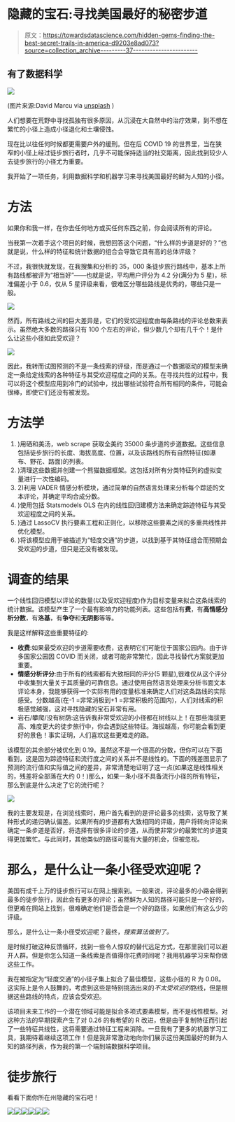 # 隐藏的宝石:寻找美国最好的秘密步道

> 原文：<https://towardsdatascience.com/hidden-gems-finding-the-best-secret-trails-in-america-d9203e8ad073?source=collection_archive---------37----------------------->

## 有了数据科学

![](img/f8ed5b1358fa333614afc27afa964818.png)

(图片来源:David Marcu via [unsplash](https://unsplash.com/s/photos/david-marcu) )

人们想要在荒野中寻找孤独有很多原因，从沉浸在大自然中的治疗效果，到不想在繁忙的小径上造成小径退化和土壤侵蚀。

现在比以往任何时候都更需要户外的缓刑。但在后 COVID 19 的世界里，当在狭窄的小径上经过徒步旅行者时，几乎不可能保持适当的社交距离，因此找到较少人去徒步旅行的小径尤为重要。

我开始了一项任务，利用数据科学和机器学习来寻找美国最好的鲜为人知的小径。

# 方法

如果你和我一样，在你去任何地方或买任何东西之前，你会阅读所有的评论。

当我第一次着手这个项目的时候，我想回答这个问题，“什么样的步道是好的？”也就是说，什么样的特征和统计数据的组合会导致它具有高的总体评级？

不过，我很快就发现，在我搜集和分析的 35，000 条徒步旅行路线中，基本上所有路线都被评为“相当好”——也就是说，平均用户评分为 4.2 分(满分为 5 星)，标准偏差小于 0.6，仅从 5 星评级来看，很难区分哪些路线是优秀的，哪些只是一般。

![](img/9af6eef00fc26ad2f630fd7da6999322.png)

然而，所有路线之间的巨大差异是，它们的受欢迎程度由每条路线的评论总数来表示。虽然绝大多数的路径只有 100 个左右的评论，但少数几个却有几千个！是什么让这些小径如此受欢迎？

![](img/eae1342dfdd4f1737a7d7197f337dcee.png)

因此，我转而试图预测的不是一条线索的评级，而是通过一个数据驱动的模型来确定一条给定线索的各种特征与其受欢迎程度之间的关系。在寻找共性的过程中，我可以将这个模型应用到冷门的试验中，找出哪些试验符合所有相同的条件，可能会很棒，即使它们还没有被发现。

# 方法学

1.  )用硒和美汤，web scrape 获取全美约 35000 条步道的步道数据。这些信息包括徒步旅行的长度、海拔高度、位置，以及该路线的所有自然特征(如瀑布、野花、路面)的列表。
2.  )清理这些数据并创建一个熊猫数据框架。这包括对所有分类特征列的虚拟变量进行一次性编码。
3.  2)利用 VADER 情感分析模块，通过简单的自然语言处理来分析每个踪迹的文本评论，并确定平均合成分数。
4.  )使用包括 Statsmodels OLS 在内的线性回归建模方法来确定踪迹特征与其受欢迎程度之间的关系。
5.  )通过 LassoCV 执行要素工程和正则化，以移除这些要素之间的多重共线性并优化模型。
6.  )将该模型应用于被描述为“轻度交通”的步道，以找到基于其特征组合而预期会受欢迎的步道，但只是还没有被发现。

# 调查的结果

一个线性回归模型以评论的数量(以及受欢迎程度)作为目标变量来拟合这条线索的统计数据。该模型产生了一个最有影响力的功能列表。这些包括有**费**，有**高情感分析分数**，有**洛基**，有**争夺**和**无阴影**等等。

我是这样解释这些重要特征的:

*   **收费**:如果最受欢迎的步道需要收费，这表明它们可能位于国家公园内。由于许多国家公园因 COVID 而关闭，或者可能非常繁忙，因此寻找替代方案就更加重要。
*   **情感分析评分**:由于所有的线索都有大致相同的评分(5 颗星),很难仅从这个评分中收集到大量关于其质量的可靠信息。通过使用自然语言处理来分析书面文本评论本身，我能够获得一个实际有用的度量标准来确定人们对这条路线的实际感受。分数越高(在-1 =非常消极到+1 =非常积极的范围内)，人们对线索的积极感觉越强，这对寻找隐藏的宝石非常有用。
*   岩石/攀爬/没有树荫:这告诉我非常受欢迎的小径都在树线以上！在那些海拔更高、难度更大的徒步旅行中，你会遇到这些特征。海拔越高，你可能会看到更好的景色！事实证明，人们喜欢这些更难走的路。

该模型的其余部分被优化到 0.19。虽然这不是一个很高的分数，但你可以在下面看到，这是因为踪迹特征和流行度之间的关系并不是线性的。下面的残差图显示了预测的流行值和实际值之间的差异，非常清楚地证明了这一点(如果这是线性相关的，残差将全部落在大约 0！)那么，如果一条小径不具备流行小径的所有特征，那么到底是什么决定了它的流行呢？

![](img/cbecfdd20c42bc828b3ac1af742f3834.png)

我的主要发现是，在浏览线索时，用户首先看到的是评论最多的线索，这导致了某种形式的递归确认偏差。如果所有的步道都有大致相同的评级，用户将转向评论来确定一条步道是否好，将选择有很多评论的步道，从而使非常少的最繁忙的步道变得更加繁忙。与此同时，其他类似的路径可能有大量的机会，但被忽视。

# 那么，是什么让一条小径受欢迎呢？

美国有成千上万的徒步旅行可以在网上搜索到。一般来说，评论最多的小路会得到最多的徒步旅行，因此会有更多的评论；虽然鲜为人知的路径可能只是一个好的，但更难在网站上找到，很难确定他们是否会是一个好的路径，如果他们有这么少的评级。

那么，是什么让一条小径受欢迎呢？最终，*搜索算法做到了。*

是时候打破这种反馈循环，找到一些令人惊叹的替代远足方式，在那里我们可以避开人群。但是你怎么知道一条线索是否值得你花费时间呢？我用机器学习来帮你做这些工作。

我在被指定为“轻度交通”的小径子集上拟合了最佳模型，这些小径的 R 为 0.08。这实际上是令人鼓舞的，考虑到这些是特别挑选出来的*不太受欢迎的*路线，但是根据这些路线的特点，应该会受欢迎。

该项目未来工作的一个潜在领域可能是拟合多项式要素模型，而不是线性模型。对这种方法的早期探索产生了对 0.26 的有希望的 R 改进，但是由于复制特征而引起了一些特征共线性，这将需要通过特征工程来消除。一旦我有了更多的机器学习工具，我期待着继续这项工作！但是我非常激动地向你们展示这份美国最好的鲜为人知的路径列表，作为我的第一个端到端数据科学项目。

# 徒步旅行

看看下面你所在州隐藏的宝石吧！

![](img/d7bc9a2ab329f305d405ac268738d9ef.png)![](img/52a159ccae5eb594af585388e772ed14.png)![](img/fe30e9932fca4ab4eae868a5a2141cdf.png)![](img/5e7ed87f41eb3979a3a28439906e369e.png)![](img/15654cb17413b9951d6d2062e55534f8.png)![](img/14306067e5e00e68ed9b22591362acf0.png)
